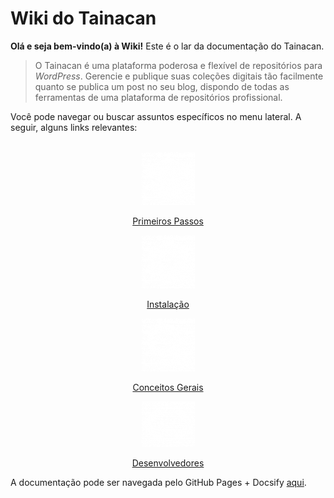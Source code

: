 # Wiki do Tainacan

**Olá e seja bem-vindo(a) à Wiki!** Este é o lar da documentação do Tainacan.

> O Tainacan é uma plataforma poderosa e flexível de repositórios para *WordPress*. Gerencie e publique suas coleções digitais tão facilmente quanto se publica um post no seu blog, dispondo de todas as ferramentas de uma plataforma de repositórios profissional. 

Você pode navegar ou buscar assuntos específicos no menu lateral. A seguir, alguns links relevantes:
<br>
<br>
<div class="home-row clearfix" style="text-align:center">
    <div class="home-col">
        <div class="panel home-panel">
<div class="panel-body">

[![Primeiros Passos](../_assets/images/Primeiros_passos.png ":no-zoom")](/pt-br/getting-started)

</div>
<div class="panel-heading">

[Primeiros Passos](/pt-br/getting-started)

</div>
        </div>
    </div>
    <div class="home-col">
        <div class="panel home-panel">
<div class="panel-body">

[![Instalação](../_assets/images/Instalacao_e_configuracoes.png ":no-zoom")](/pt-br/instalacao)

</div>
<div class="panel-heading">

[Instalação](/pt-br/instalacao)

</div>
        </div>
    </div>
    <div class="home-col">
        <div class="panel home-panel">
<div class="panel-body">

[![Conceitos Gerais](../_assets/images/Usando_a_plataforma.png ":no-zoom")](/pt-br/general-concepts)

</div>
<div class="panel-heading">

[Conceitos Gerais](/pt-br/general-concepts)

</div>
        </div>
    </div>
    <div class="home-col">
        <div class="panel home-panel">
<div class="panel-body">

[![Desenvolvedores](../_assets/images/Para_desenvolvedores.png ":no-zoom")](/pt-br/dev/)

</div>
<div class="panel-heading">
            
[Desenvolvedores](/dev/)
            
</div>
        </div>
    </div>
</div>

A documentação pode ser navegada pelo GitHub Pages + Docsify [aqui](/pt-br).